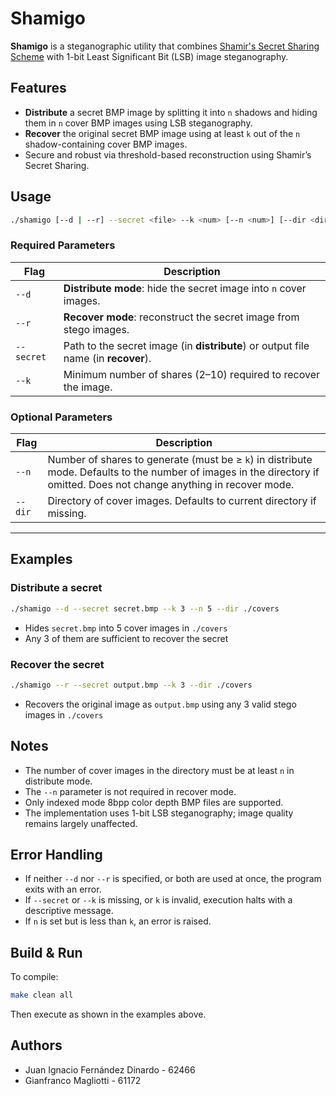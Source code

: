 # Shamigo

**Shamigo** is a steganographic utility that combines [Shamir's Secret Sharing Scheme](https://en.wikipedia.org/wiki/Shamir%27s_Secret_Sharing) with 1-bit Least Significant Bit (LSB) image steganography.

## Features

- **Distribute** a secret BMP image by splitting it into `n` shadows and hiding them in `n` cover BMP images using LSB steganography.
- **Recover** the original secret BMP image using at least `k` out of the `n` shadow-containing cover BMP images.
- Secure and robust via threshold-based reconstruction using Shamir’s Secret Sharing.



## Usage

```bash
./shamigo [--d | --r] --secret <file> --k <num> [--n <num>] [--dir <directory>]
```

### Required Parameters

| Flag        | Description                                                                 |
|-------------|-----------------------------------------------------------------------------|
| `--d`       | **Distribute mode**: hide the secret image into `n` cover images.           |
| `--r`       | **Recover mode**: reconstruct the secret image from stego images.           |
| `--secret`  | Path to the secret image (in **distribute**) or output file name (in **recover**). |
| `--k`       | Minimum number of shares (2–10) required to recover the image.              |

### Optional Parameters

| Flag        | Description                                                                 |
|-------------|-----------------------------------------------------------------------------|
| `--n`       | Number of shares to generate (must be ≥ `k`) in distribute mode. Defaults to the number of images in the directory if omitted. Does not change anything in recover mode. |
| `--dir`     | Directory of cover images. Defaults to current directory if missing.                  |

---

## Examples

### Distribute a secret

```bash
./shamigo --d --secret secret.bmp --k 3 --n 5 --dir ./covers
```

- Hides `secret.bmp` into 5 cover images in `./covers`
- Any 3 of them are sufficient to recover the secret

### Recover the secret

```bash
./shamigo --r --secret output.bmp --k 3 --dir ./covers
```

- Recovers the original image as `output.bmp` using any 3 valid stego images in `./covers`


## Notes

- The number of cover images in the directory must be at least `n` in distribute mode.
- The `--n` parameter is not required in recover mode.
- Only indexed mode 8bpp color depth BMP files are supported.
- The implementation uses 1-bit LSB steganography; image quality remains largely unaffected.


## Error Handling

- If neither `--d` nor `--r` is specified, or both are used at once, the program exits with an error.
- If `--secret` or `--k` is missing, or `k` is invalid, execution halts with a descriptive message.
- If `n` is set but is less than `k`, an error is raised.


## Build & Run

To compile:

```bash
make clean all
```

Then execute as shown in the examples above.



## Authors

* Juan Ignacio Fernández Dinardo - 62466
* Gianfranco Magliotti - 61172

